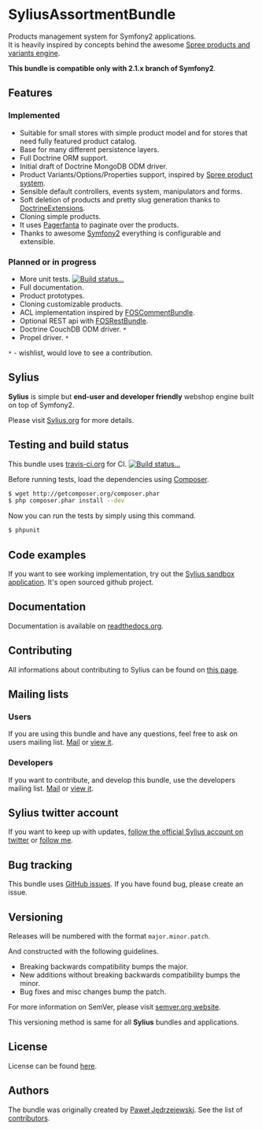 SyliusAssortmentBundle
======================

Products management system for Symfony2 applications.  
It is heavily inspired by concepts behind the awesome [Spree products and variants engine](http://guides.spreecommerce.com/products_and_variants.html).

**This bundle is compatible only with 2.1.x branch of Symfony2**.

Features
--------

### Implemented

* Suitable for small stores with simple product model and for stores that need fully featured product catalog.
* Base for many different persistence layers. 
* Full Doctrine ORM support.
* Initial draft of Doctrine MongoDB ODM driver.
* Product Variants/Options/Properties support, inspired by [Spree product system](http://guides.spreecommerce.com/products_and_variants.html).
* Sensible default controllers, events system, manipulators and forms.
* Soft deletion of products and pretty slug generation thanks to [DoctrineExtensions](http://github.com/l3pp4rd/DoctrineExtensions).
* Cloning simple products.
* It uses [Pagerfanta](http://github.com/whiteoctober/Pagerfanta) to paginate over the products.
* Thanks to awesome [Symfony2](http://symfony.com) everything is configurable and extensible.

### Planned or in progress

* More unit tests. [![Build status...](https://secure.travis-ci.org/Sylius/SyliusAssortmentBundle.png)](http://travis-ci.org/Sylius/SyliusAssortmentBundle)
* Full documentation.
* Product prototypes.
* Cloning customizable products.
* ACL implementation inspired by [FOSCommentBundle](http://github.com/FriendsOfSymfony/FOSCommentBundle).
* Optional REST api with [FOSRestBundle](http://github.com/FriendsOfSymfony/FOSRestBundle).
* Doctrine CouchDB ODM driver. `*`
* Propel driver. `*`

`*` - wishlist, would love to see a contribution.

Sylius
------

**Sylius** is simple but **end-user and developer friendly** webshop engine built on top of Symfony2.

Please visit [Sylius.org](http://sylius.org) for more details.

Testing and build status
------------------------

This bundle uses [travis-ci.org](http://travis-ci.org/Sylius/SyliusAssortmentBundle) for CI.
[![Build status...](https://secure.travis-ci.org/Sylius/SyliusAssortmentBundle.png)](http://travis-ci.org/Sylius/SyliusAssortmentBundle)

Before running tests, load the dependencies using [Composer](http://packagist.org).

``` bash
$ wget http://getcomposer.org/composer.phar
$ php composer.phar install --dev
```

Now you can run the tests by simply using this command.

``` bash
$ phpunit
```

Code examples
-------------

If you want to see working implementation, try out the [Sylius sandbox application](http://github.com/Sylius/Sylius-Sandbox).
It's open sourced github project.

Documentation
-------------

Documentation is available on [readthedocs.org](http://sylius.readthedocs.org/en/latest/bundles/SyliusAssortmentBundle.html).

Contributing
------------

All informations about contributing to Sylius can be found on [this page](http://sylius.readthedocs.org/en/latest/contributing/index.html).

Mailing lists
-------------

### Users

If you are using this bundle and have any questions, feel free to ask on users mailing list.
[Mail](mailto:sylius@googlegroups.com) or [view it](http://groups.google.com/group/sylius).

### Developers

If you want to contribute, and develop this bundle, use the developers mailing list.
[Mail](mailto:sylius-dev@googlegroups.com) or [view it](http://groups.google.com/group/sylius-dev).

Sylius twitter account
----------------------

If you want to keep up with updates, [follow the official Sylius account on twitter](http://twitter.com/_Sylius)
or [follow me](http://twitter.com/pjedrzejewski).

Bug tracking
------------

This bundle uses [GitHub issues](https://github.com/Sylius/SyliusAssortmentBundle/issues).
If you have found bug, please create an issue.

Versioning
----------

Releases will be numbered with the format `major.minor.patch`.

And constructed with the following guidelines.

* Breaking backwards compatibility bumps the major.
* New additions without breaking backwards compatibility bumps the minor.
* Bug fixes and misc changes bump the patch.

For more information on SemVer, please visit [semver.org website](http://semver.org/).

This versioning method is same for all **Sylius** bundles and applications.

License
-------

License can be found [here](https://github.com/Sylius/SyliusAssortmentBundle/blob/master/Resources/meta/LICENSE).

Authors
-------

The bundle was originally created by [Paweł Jędrzejewski](http://pjedrzejewski.com).
See the list of [contributors](https://github.com/Sylius/SyliusAssortmentBundle/contributors).
